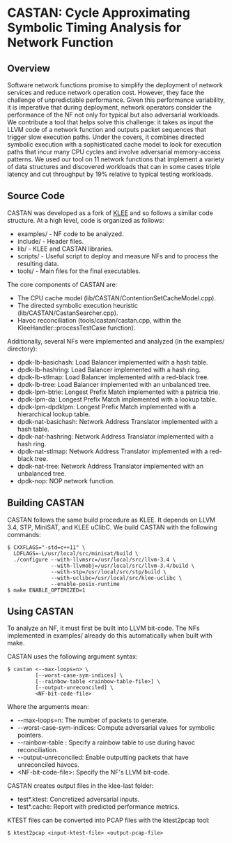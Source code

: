 # CASTAN: Cycle Approximating Symbolic Timing Analysis for Network Function

## Overview

Software network functions promise to simplify the deployment of network services and reduce network operation cost.
However, they face the challenge of unpredictable performance.
Given this performance variability, it is imperative that during deployment, network operators consider the performance of the NF not only for typical but also adversarial workloads.
We contribute a tool that helps solve this challenge: it takes as input the LLVM code of a network function and outputs packet sequences that trigger slow execution paths.
Under the covers, it combines directed symbolic execution with a sophisticated cache model to look for execution paths that incur many CPU cycles and involve adversarial memory-access patterns.
We used our tool on 11 network functions that implement a variety of data structures and discovered workloads that can in some cases triple latency and cut throughput by 19% relative to typical testing workloads.

## Source Code

CASTAN was developed as a fork of [KLEE](https://klee.github.io/) and so follows a similar code structure.
At a high level, code is organized as follows:

 * examples/ - NF code to be analyzed.
 * include/ - Header files.
 * lib/ - KLEE and CASTAN libraries.
 * scripts/ - Useful script to deploy and measure NFs and to process the resulting data.
 * tools/ - Main files for the final executables.

The core components of CASTAN are:

 * The CPU cache model (lib/CASTAN/ContentionSetCacheModel.cpp).
 * The directed symbolic execution heuristic (lib/CASTAN/CastanSearcher.cpp).
 * Havoc reconciliation (tools/castan/castan.cpp, within the KleeHandler::processTestCase function).

Additionally, several NFs were implemented and analyzed (in the examples/ directory):

 * dpdk-lb-basichash: Load Balancer implemented with a hash table.
 * dpdk-lb-hashring: Load Balancer implemented with a hash ring.
 * dpdk-lb-stlmap: Load Balancer implemented with a red-black tree.
 * dpdk-lb-tree: Load Balancer implemented with an unbalanced tree.
 * dpdk-lpm-btrie: Longest Prefix Match implemented with a patricia trie.
 * dpdk-lpm-da: Longest Prefix Match implemented with a lookup table.
 * dpdk-lpm-dpdklpm: Longest Prefix Match implemented with a hierarchical lookup table.
 * dpdk-nat-basichash: Network Address Translator implemented with a hash table.
 * dpdk-nat-hashring: Network Address Translator implemented with a hash ring.
 * dpdk-nat-stlmap: Network Address Translator implemented with a red-black tree.
 * dpdk-nat-tree: Network Address Translator implemented with an unbalanced tree.
 * dpdk-nop: NOP network function.

## Building CASTAN

CASTAN follows the same build procedure as KLEE.
It depends on LLVM 3.4, STP, MiniSAT, and KLEE uClibC.
We build CASTAN with the following commands:

    $ CXXFLAGS="-std=c++11" \
      LDFLAGS=-L/usr/local/src/minisat/build \
      ./configure --with-llvmsrc=/usr/local/src/llvm-3.4 \
                  --with-llvmobj=/usr/local/src/llvm-3.4/build \
                  --with-stp=/usr/local/src/stp/build \
                  --with-uclibc=/usr/local/src/klee-uclibc \
                  --enable-posix-runtime
    $ make ENABLE_OPTIMIZED=1

## Using CASTAN

To analyze an NF, it must first be built into LLVM bit-code.
The NFs implemented in examples/ already do this automatically when built with make.

CASTAN uses the following argument syntax:

    $ castan <--max-loops=n> \
             [--worst-case-sym-indices] \
             [--rainbow-table <rainbow-table-file>] \
             [--output-unreconciled] \
             <NF-bit-code-file>

Where the arguments mean:

 * --max-loops=n: The number of packets to generate.
 * --worst-case-sym-indices: Compute adversarial values for symbolic pointers.
 * --rainbow-table <rainbow-table-file>: Specify a rainbow table to use during havoc reconciliation.
 * --output-unreconciled: Enable outputting packets that have unreconciled havocs.
 * \<NF-bit-code-file\>: Specify the NF's LLVM bit-code.

CASTAN creates output files in the klee-last folder:

 * test*.ktest: Concretized adversarial inputs.
 * test*.cache: Report with predicted performance metrics.

KTEST files can be converted into PCAP files with the ktest2pcap tool:

    $ ktest2pcap <input-ktest-file> <output-pcap-file>
